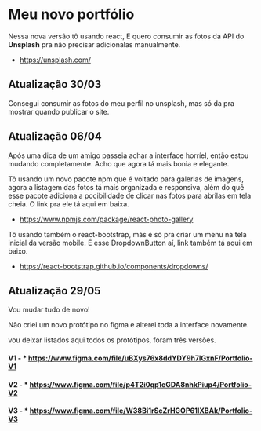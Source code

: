 # Meu novo portfólio

Nessa nova versão tô usando react, E quero consumir as fotos da API do **Unsplash** pra não precisar adicionalas manualmente.

* https://unsplash.com/

## Atualização 30/03

Consegui consumir as fotos do meu perfil no unsplash, mas só da pra mostrar quando publicar o site.

## Atualização 06/04

Após uma dica de um amigo passeia achar a interface horríel, então estou mudando completamente. Acho que agora tá mais bonia
e elegante.

Tô usando um novo pacote npm que é voltado para galerias de imagens, agora a listagem das fotos tá mais organizada e responsiva, além do quê esse pacote adiciona a pocibilidade de clicar nas fotos para abrilas em tela cheia. O link pra ele tá aqui em baixa.

* https://www.npmjs.com/package/react-photo-gallery

Tô usando também o react-bootstrap, más é só pra criar um menu na tela inicial da versão mobile. É esse DropdownButton aí, link também tá aqui em baixo.

* https://react-bootstrap.github.io/components/dropdowns/

## Atualização 29/05

Vou mudar tudo de novo!

Não criei um novo protótipo no figma e alterei toda a interface novamente.

vou deixar listados aqui todos os protótipos, foram três versões.

#### V1 - * https://www.figma.com/file/uBXys76x8ddYDY9h7lGxnF/Portfolio-V1
#### V2 - * https://www.figma.com/file/p4T2i0qp1eGDA8nhkPiup4/Portfolio-V2
#### V3 - * https://www.figma.com/file/W38Bi1rScZrHGOP61lXBAk/Portfolio-V3

